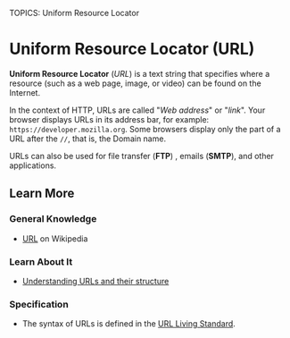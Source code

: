 TOPICS: Uniform Resource Locator

# Uniform Resource Locator (URL)

**Uniform Resource Locator** (*URL*) is a text string that specifies where a resource (such as a web
page, image, or video) can be found on the Internet.

In the context of HTTP, URLs are called "*Web address*" or "*link*". Your browser displays URLs in
its address bar, for example: `https://developer.mozilla.org`. Some browsers display only the
part of a URL after the `//`, that is, the Domain name.

URLs can also be used for file transfer (**FTP**) , emails (**SMTP**), and other applications.

## Learn More

### General Knowledge

- [URL](https://en.wikipedia.org/wiki/URL) on Wikipedia

### Learn About It

- [Understanding URLs and their structure](https://wiki.developer.mozilla.org/en-US/Learn/Understanding_URLs)

### Specification

- The syntax of URLs is defined in the [URL Living Standard](https://url.spec.whatwg.org/).
